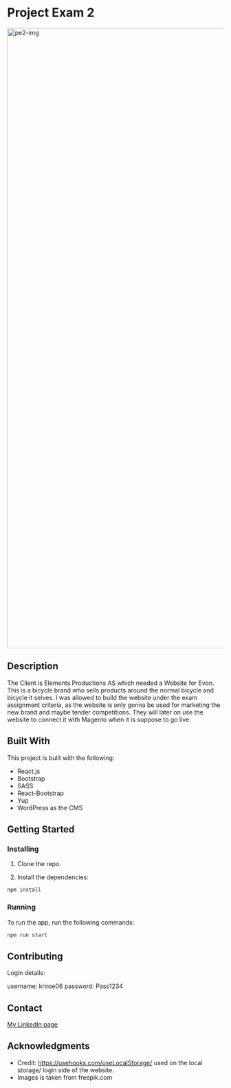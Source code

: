 # Project Exam 2

<img width="1440" alt="pe2-img" src="https://user-images.githubusercontent.com/71264888/173253827-86a7fe00-90c6-49d3-9789-f225c5800593.png">


## Description

The Client is Elements Productions AS which needed a Website for Evon. This is a bicycle brand who sells products around the normal bicycle and bicycle it selves. I was allowed to build the website under the exam assignment criteria, as the website is only gonna be used for marketing the new brand and maybe tender competitions. They will later on use the website to connect it with Magento when it is suppose to go live.


## Built With

This project is bulit with the following:

- React.js
- Bootstrap
- SASS
- React-Bootstrap
- Yup
- WordPress as the CMS

## Getting Started

### Installing

1. Clone the repo.

2. Install the dependencies:

```
npm install
```

### Running

To run the app, run the following commands:

```bash
npm run start
```

## Contributing

Login details:

username: kriroe06
password: Pass1234

## Contact

[My LinkedIn page](https://www.linkedin.com/in/kristoffer-røttingen-3a2467229/)


## Acknowledgments

- Credit: https://usehooks.com/useLocalStorage/ used on the local storage/ login side of the website.
- Images is taken from freepik.com
